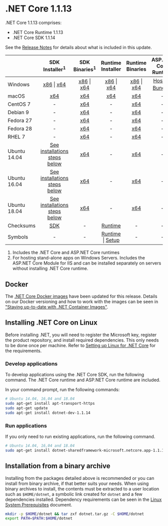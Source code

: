# .NET Core 1.1.13

.NET Core 1.1.13 comprises:

* .NET Core Runtime 1.1.13
* .NET Core SDK 1.1.14

See the [Release Notes](1.1.13.md) for details about what is included in this update.

|           | SDK Installer<sup>1</sup>                                   | SDK Binaries<sup>1</sup>                            | Runtime Installer                                        | Runtime Binaries                                 | ASP.NET Core Runtime           |
| --------- | :------------------------------------------:     | :----------------------:                 | :---------------------------:                            | :-------------------------:                      | :-----------------:            |
| Windows   | [x86][dotnet-dev-win-x86.exe] \| [x64][dotnet-dev-win-x64.exe] | [x86][dotnet-dev-win-x86.zip] \| [x64][dotnet-dev-win-x64.zip] | [x86][dotnet-win-x86.exe] \| [x64][dotnet-win-x64.exe] | [x86][dotnet-win-x86.zip] \| [x64][dotnet-win-x64.zip] | [Hosting Bundle][DotNetCore-WindowsHosting.exe]<sup>1</sup> |
| macOS     | [x64][dotnet-dev-osx-x64.pkg]  | [x64][dotnet-dev-osx-x64.tar.gz]     | [x64][dotnet-osx-x64.pkg] | [x64][dotnet-osx-x64.tar.gz] | - |
| CentOS 7  | - | [x64][dotnet-dev-centos-x64.tar.gz] | - | [x64][dotnet-centos-x64.tar.gz]  | - |
| Debian 9  | - | [x64][dotnet-dev-debian.9-x64.tar.gz] | - | [x64][dotnet-debian.9-x64.tar.gz]  | - |
| Fedora 27   | -                                                | [x64][dotnet-dev-fedora.27-x64.tar.gz] | -                                                        | [x64][dotnet-fedora.27-x64.tar.gz] | - |
| Fedora 28   | -                                                | [x64][dotnet-dev-fedora.28-x64.tar.gz] | -                                                        | [x64][dotnet-fedora.28-x64.tar.gz] | - |
| RHEL 7    | -                                                | [x64][dotnet-dev-rhel-x64.tar.gz]                    | -                                                        | [x64][dotnet-rhel-x64.tar.gz] | - |
| Ubuntu 14.04 | [See installations steps below](#installing-net-core-on-linux)   | [x64][dotnet-dev-ubuntu-x64.tar.gz]       | - | [x64][dotnet-ubuntu-x64.tar.gz] | - |
| Ubuntu 16.04 | [See installations steps below](#installing-net-core-on-linux)   | [x64][dotnet-dev-ubuntu.16.04-x64.tar.gz] | - | [x64][dotnet-ubuntu.16.04-x64.tar.gz] | - |
| Ubuntu 18.04 | [See installations steps below](#installing-net-core-on-linux)   | [x64][dotnet-dev-ubuntu.18.04-x64.tar.gz] | - | [x64][dotnet-ubuntu.18.04-x64.tar.gz] | - |
| Checksums | [SDK][checksums-sdk]                             | -                                        | [Runtime][checksums-runtime]                             | - | - |
| Symbols   | -                                                | -                                        | [Runtime][coreclr-symbols.zip] \| [Setup][core-setup-symbols.zip] | - | - |

1. Includes the .NET Core and ASP.NET Core runtimes
2. For hosting stand-alone apps on Windows Servers. Includes the ASP.NET Core Module for IIS and can be installed separately on servers without installing .NET Core runtime.

## Docker

The [.NET Core Docker images](https://hub.docker.com/r/microsoft/dotnet/) have been updated for this release. Details on our Docker versioning and how to work with the images can be seen in ["Staying up-to-date with .NET Container Images"](https://blogs.msdn.microsoft.com/dotnet/2018/06/18/staying-up-to-date-with-net-container-images/).

## Installing .NET Core on Linux

Before installing .NET, you will need to register the Microsoft key, register the product repository, and install required dependencies. This only needs to be done once per machine. Refer to [Setting up Linux for .NET Core][linux-setup] for the requirements.

### Develop applications
To develop applications using the .NET Core SDK, run the following command. The .NET Core runtime and ASP.NET Core runtime are included.

In your command prompt, run the following commands:

```bash
# Ubuntu 14.04, 16,04 and 18.04
sudo apt-get install apt-transport-https
sudo apt-get update
sudo apt-get install dotnet-dev-1.1.14
```

### Run applications

If you only need to run existing applications, run the following command.

```bash
# Ubuntu 14.04, 16,04 and 18.04
sudo apt-get install dotnet-sharedframework-microsoft.netcore.app-1.1.13
```

## Installation from a binary archive

Installing from the packages detailed above is recommended or you can install from binary archive, if that better suits your needs. When using binary archives to install, the contents must be extracted to a user location such as `$HOME/dotnet`, a symbolic link created for `dotnet` and a few dependencies installed. Dependency requirements can be seen in the [Linux System Prerequisites](https://github.com/dotnet/core/blob/main/Documentation/linux-prereqs.md) document.

```bash
mkdir -p $HOME/dotnet && tar zxf dotnet.tar.gz -C $HOME/dotnet
export PATH=$PATH:$HOME/dotnet
```
[blob-runtime]: https://dotnetcli.blob.core.windows.net/dotnet/Runtime/
[blob-sdk]: https://dotnetcli.blob.core.windows.net/dotnet/Sdk/
[release-notes]: https://github.com/dotnet/core/blob/main/release-notes/1.1/1.1.13/1.1.13.md

[dotnet-centos-x64.tar.gz]: https://download.visualstudio.microsoft.com/download/pr/19659750-f708-4f35-99e8-f37e83755f95/971d83ccd6f1bb96b7da341bb4e1e2e4/dotnet-centos-x64.1.1.13.tar.gz
[dotnet-debian.9-x64.tar.gz]: https://download.visualstudio.microsoft.com/download/pr/70099599-b7e6-425f-a00c-005590a3a880/2bf8884be051ec30b6225116887d3d8e/dotnet-debian.9-x64.1.1.13.tar.gz
[dotnet-fedora.27-x64.tar.gz]: https://download.visualstudio.microsoft.com/download/pr/c48c9f51-4b5a-4a4a-bddd-c7a2549d8e2b/da693d3e832c0ef57018f3410adabaf2/dotnet-fedora.27-x64.1.1.13.tar.gz
[dotnet-fedora.28-x64.tar.gz]: https://download.visualstudio.microsoft.com/download/pr/6345bc4b-d87a-4ffc-9749-1ef07808f76f/1fbdbd841d3a2d037a16a98a7c3351c1/dotnet-fedora.28-x64.1.1.13.tar.gz
[dotnet-opensuse.42.3-x64.tar.gz]: https://download.visualstudio.microsoft.com/download/pr/754976aa-181f-4b55-a7a9-8c48f3803687/bc6faf7b6270ae144cae036c03f1a111/dotnet-opensuse.42.3-x64.1.1.13.tar.gz
[dotnet-osx-x64.pkg]: https://download.visualstudio.microsoft.com/download/pr/92a60e11-3b6d-4f9a-8376-7b6fab54a012/34ce04e256f2ae841ccd1f8b326b28bc/dotnet-osx-x64.1.1.13.pkg
[dotnet-osx-x64.tar.gz]: https://download.visualstudio.microsoft.com/download/pr/257e0bd3-1086-423e-a187-8f7af6c65c78/8671c374a6c15c3612000fd6f0e42d7d/dotnet-osx-x64.1.1.13.tar.gz
[dotnet-rhel-x64.tar.gz]: https://download.visualstudio.microsoft.com/download/pr/fc6ca7db-0ce1-4ce7-a1bf-66bf8a146b74/9db69bb5c92ded72ab2addac9c349aee/dotnet-rhel-x64.1.1.13.tar.gz
[dotnet-ubuntu-x64.tar.gz]: https://download.visualstudio.microsoft.com/download/pr/ffe26268-2873-4aef-abf7-839e7d2f91c3/4c912f5be5ca440f707c747eb09c5c22/dotnet-ubuntu-x64.1.1.13.tar.gz
[dotnet-ubuntu.16.04-x64.tar.gz]: https://download.visualstudio.microsoft.com/download/pr/14b65ed5-f508-49c4-b429-1b22085895cf/a6820dabd3a0303135fe11217405bfd1/dotnet-ubuntu.16.04-x64.1.1.13.tar.gz
[dotnet-ubuntu.18.04-x64.tar.gz]: https://download.visualstudio.microsoft.com/download/pr/d3bbce9c-a15e-4224-a271-064546459e53/694a1c880d7140c80215acb5dceab3db/dotnet-ubuntu.18.04-x64.1.1.13.tar.gz
[dotnet-win-x64.exe]: https://download.visualstudio.microsoft.com/download/pr/affdbed0-b12e-4a90-8f77-da5ffae1339d/41abcb0dd99d5ae1024da35025799ca2/dotnet-win-x64.1.1.13.exe
[dotnet-win-x64.zip]: https://download.visualstudio.microsoft.com/download/pr/1fc10265-86fb-467c-a46c-15ed3587271b/b68e14a46ae8d329ea703e1119af4926/dotnet-win-x64.1.1.13.zip
[dotnet-win-x86.exe]: https://download.visualstudio.microsoft.com/download/pr/7ac71f41-85ed-4fa7-8f19-bf9fa8b18a17/1608d6b4a416c262877da67426300d05/dotnet-win-x86.1.1.13.exe
[dotnet-win-x86.zip]: https://download.visualstudio.microsoft.com/download/pr/d7218148-04e6-4b75-92b1-5be0f1ed0e2f/39032c7ac1d45f7b531c83d491507bbf/dotnet-win-x86.1.1.13.zip
[DotNetCore-WindowsHosting.exe]: https://download.visualstudio.microsoft.com/download/pr/85188c51-c71f-442e-ae3a-f46449564959/690b9e12e7da159576f67afd986b873d/dotnetcore.1.0.16_1.1.13-windowshosting.exe
[dotnet-dev-centos-x64.tar.gz]: https://download.visualstudio.microsoft.com/download/pr/1c984eff-52f0-455d-9af5-43c920428dd8/adf34b44adb99a42adbff95220f7adee/dotnet-dev-centos-x64.1.1.14.tar.gz
[dotnet-dev-debian.9-x64.tar.gz]: https://download.visualstudio.microsoft.com/download/pr/6b5715fa-547a-419b-86bd-d41b834237bd/b80f01c6f7a777230a6f3d7fa5208210/dotnet-dev-debian.9-x64.1.1.14.tar.gz
[dotnet-dev-fedora.27-x64.tar.gz]: https://download.visualstudio.microsoft.com/download/pr/0d9c2c12-7a5b-45b8-8423-c2a185fb9a98/2c6b2bf2df974169e8ed2bf8ab854eef/dotnet-dev-fedora.27-x64.1.1.14.tar.gz
[dotnet-dev-fedora.28-x64.tar.gz]: https://download.visualstudio.microsoft.com/download/pr/c8639cf5-1431-4524-912d-9e8f5c3f5422/ebaccb07ada0f6f5c2db97b05760efe4/dotnet-dev-fedora.28-x64.1.1.14.tar.gz
[dotnet-dev-opensuse.42.3-x64.tar.gz]: https://download.visualstudio.microsoft.com/download/pr/908eb263-3bcb-49f1-968b-fefa9f05cca7/49730839cd5062b18075ea9ddfc4a7d4/dotnet-dev-opensuse.42.3-x64.1.1.14.tar.gz
[dotnet-dev-osx-x64.pkg]: https://download.visualstudio.microsoft.com/download/pr/1b45ebe7-5d64-4a65-9ba8-8485e41e8e24/bda91af921a3bed26dfae873b0ad942b/dotnet-dev-osx-x64.1.1.14.pkg
[dotnet-dev-osx-x64.tar.gz]: https://download.visualstudio.microsoft.com/download/pr/44a0d965-5635-41a6-9125-9fdd43892581/9d526c91b9e6f413157d1b21aef9396d/dotnet-dev-osx-x64.1.1.14.tar.gz
[dotnet-dev-rhel-x64.tar.gz]: https://download.visualstudio.microsoft.com/download/pr/567838b3-55eb-4e76-8df7-81ebeb76d47a/e7e1869fc2431516f1f03fae1e546807/dotnet-dev-rhel-x64.1.1.14.tar.gz
[dotnet-dev-ubuntu-x64.tar.gz]: https://download.visualstudio.microsoft.com/download/pr/75a5d1ff-c9ba-425d-9b94-6f3e7c4da968/39903076672cf8dc7a4da715450b274e/dotnet-dev-ubuntu-x64.1.1.14.tar.gz
[dotnet-dev-ubuntu.16.04-x64.tar.gz]: https://download.visualstudio.microsoft.com/download/pr/3aaaa9ad-577b-4127-bee8-3a25d447ac17/9259d8dbfef4dc85d65d0d08261ffacd/dotnet-dev-ubuntu.16.04-x64.1.1.14.tar.gz
[dotnet-dev-ubuntu.18.04-x64.tar.gz]: https://download.visualstudio.microsoft.com/download/pr/2a2d1b85-9c49-4229-b47e-54dd58f9b3c2/c215ffdb98373689e4ae9655146ae85e/dotnet-dev-ubuntu.18.04-x64.1.1.14.tar.gz
[dotnet-dev-win-x64.exe]: https://download.visualstudio.microsoft.com/download/pr/c6b9a396-5e7a-4b91-86f6-f9e8df3bf1dd/6d61addfd6069e404981bede03f8f4f9/dotnet-dev-win-x64.1.1.14.exe
[dotnet-dev-win-x64.zip]: https://download.visualstudio.microsoft.com/download/pr/c9419fcf-5756-454d-9a45-8b02c4afa2b3/b0f0621717365e7ecc68de9c51f6e69c/dotnet-dev-win-x64.1.1.14.zip
[dotnet-dev-win-x86.exe]: https://download.visualstudio.microsoft.com/download/pr/df239bf3-1069-47d1-af43-5c25e6d40ffc/72a4f265fc89cd471a65777b9df12f57/dotnet-dev-win-x86.1.1.14.exe
[dotnet-dev-win-x86.zip]: https://download.visualstudio.microsoft.com/download/pr/c5963b69-fd61-4bd0-b50a-2a1d618d1026/3133130512fe281d04023189ed7da2c9/dotnet-dev-win-x86.1.1.14.zip
[core-setup-symbols.zip]: https://download.visualstudio.microsoft.com/download/pr/2ac118c3-8888-49c4-bba3-e3da160fd5f3/d4c01ebc88ce57151f06ac67d0039d5c/core-setup-1.1.13-symbols.zip
[coreclr-symbols.zip]: https://download.visualstudio.microsoft.com/download/pr/2dcbc7c0-4539-492e-b2eb-536dae166004/f7be22b57599e0a4b6a90bd5acd83e4a/coreclr-1.1.13-symbols.zip
[corefx-symbols.zip]: https://download.visualstudio.microsoft.com/download/pr/dc222d9f-c2d9-4f41-86eb-0fb8b108a12e/6e9061639a322d4a4e650504d115ef19/corefx-1.1.13-symbols.zip

[checksums-runtime]: https://dotnetcli.blob.core.windows.net/dotnet/checksums/1.1.13-runtime-sha.txt
[checksums-sdk]: https://dotnetcli.blob.core.windows.net/dotnet/checksums/1.1.14-sdk-sha.txt

[linux-install]: https://dotnet.microsoft.com/download/dotnet/1.1
[linux-setup]: https://github.com/dotnet/core/blob/main/Documentation/linux-setup.md

[dotnet-blog]: https://devblogs.microsoft.com/dotnet/net-core-may-2019/
